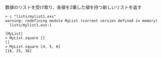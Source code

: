 数値のリストを受け取り、各値を2乗した値を持つ新しいリストを返す

```
> c "lists/mylist1.exs"
warning: redefining module MyList (current version defined in memory)
  lists/mylist1.exs:1

[MyList]
> MyList.square []
[]
> MyList.square [4, 5, 6]
[16, 25, 36]
```

